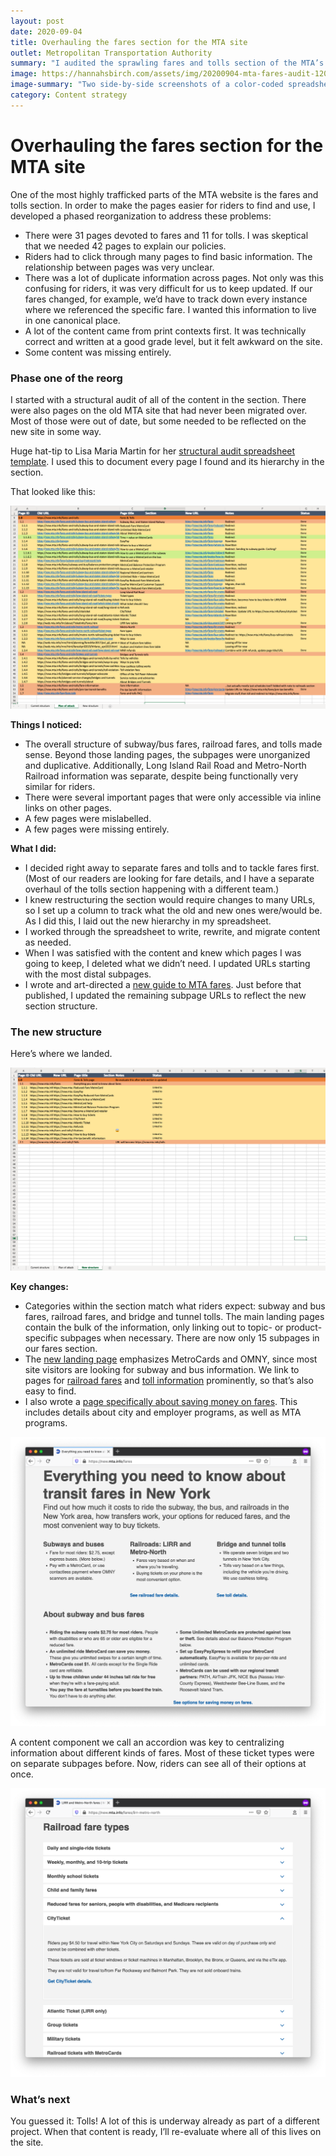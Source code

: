 ```yaml
---
layout: post
date: 2020-09-04
title: Overhauling the fares section for the MTA site
outlet: Metropolitan Transportation Authority
summary: "I audited the sprawling fares and tolls section of the MTA’s site, wrote and rewrote copy, restructured the page hierarchy, and rewired everything in the CMS."
image: https://hannahsbirch.com/assets/img/20200904-mta-fares-audit-1200x630.png
image-summary: "Two side-by-side screenshots of a color-coded spreadsheet, one that is very long and confusing to look at and one that is much shorter and easier to understand."
category: Content strategy
---
```


# Overhauling the fares section for the MTA site

One of the most highly trafficked parts of the MTA website is the fares and tolls section. In order to make the pages easier for riders to find and use, I developed a phased reorganization to address these problems:

- There were 31 pages devoted to fares and 11 for tolls. I was skeptical that we needed 42 pages to explain our policies.
- Riders had to click through many pages to find basic information. The relationship between pages was very unclear.
- There was a lot of duplicate information across pages. Not only was this confusing for riders, it was very difficult for us to keep updated. If our fares changed, for example, we’d have to track down every instance where we referenced the specific fare. I wanted this information to live in one canonical place.
- A lot of the content came from print contexts first. It was technically correct and written at a good grade level, but it felt awkward on the site.
- Some content was missing entirely.

### Phase one of the reorg

I started with a structural audit of all of the content in the section. There were also pages on the old MTA site that had never been migrated over. Most of those were out of date, but some needed to be reflected on the new site in some way.

Huge hat-tip to Lisa Maria Martin for her [structural audit spreadsheet template](https://alistapart.com/article/everyday-information-architecture-excerpt/). I used this to document every page I found and its hierarchy in the section.

That looked like this:

<img src="/assets/img/20200904-mta-fares-audit-spreadsheet-2.png" alt="A screenshot of a spreadsheet with many rows in different colors."/>

**Things I noticed:**
- The overall structure of subway/bus fares, railroad fares, and tolls made sense. Beyond those landing pages, the subpages were unorganized and duplicative. Additionally, Long Island Rail Road and Metro-North Railroad information was separate, despite being functionally very similar for riders.
- There were several important pages that were only accessible via inline links on other pages.
- A few pages were mislabelled.
- A few pages were missing entirely.

**What I did:**
- I decided right away to separate fares and tolls and to tackle fares first. (Most of our readers are looking for fare details, and I have a separate overhaul of the tolls section happening with a different team.)
- I knew restructuring the section would require changes to many URLs, so I set up a column to track what the old and new ones were/would be. As I did this, I laid out the new hierarchy in my spreadsheet.
- I worked through the spreadsheet to write, rewrite, and migrate content as needed.
- When I was satisfied with the content and knew which pages I was going to keep, I deleted what we didn’t need. I updated URLs starting with the most distal subpages.
- I wrote and art-directed a [new guide to MTA fares](https://new.mta.info/fares). Just before that published, I updated the remaining subpage URLs to reflect the new section structure.

### The new structure

Here’s where we landed.

<img src="/assets/img/20200904-mta-fares-audit-spreadsheet-3.png" alt="A screenshot of the same spreadsheet as before, but it’s much shorter and has fewer colors. It’s much more orderly to look at."/>

**Key changes:**

- Categories within the section match what riders expect: subway and bus fares, railroad fares, and bridge and tunnel tolls. The main landing pages contain the bulk of the information, only linking out to topic- or product-specific subpages when necessary. There are now only 15 subpages in our fares section.
- The [new landing page](https://new.mta.info/fares) emphasizes MetroCards and OMNY, since most site visitors are looking for subway and bus information. We link to pages for [railroad fares](https://new.mta.info/fares/lirr-metro-north) and [toll information](https://new.mta.info/bridges-and-tunnels) prominently, so that’s also easy to find.
- I also wrote a [page specifically about saving money on fares](https://new.mta.info/fares/how-to-save-money). This includes details about city and employer programs, as well as MTA programs.

<img src="/assets/img/20200904-mta-fares-audit-guide-page-1.png" alt="A screenshot of a webpage called “Everything you need to know about transit fares in New York.” There are sections at the top with bold subheads and bulleted lists. These show general fare and toll information, organized by mode of transit: subways and buses, railroads, and bridges and tunnels."/>

A content component we call an accordion was key to centralizing information about different kinds of fares. Most of these ticket types were on separate subpages before. Now, riders can see all of their options at once.

<img src="/assets/img/20200904-mta-fares-audit-guide-accordion.png" alt="A screenshot of a webpage with a subhead reading “Railroad ticket types.” Underneath the subhead is a series of labels that expand and collapse when selected. One of the sections is expanded to show additional information about a ticket type. The rest are collapsed and only show the ticket type labels."/>

### What’s next

You guessed it: Tolls! A lot of this is underway already as part of a different project. When that content is ready, I’ll re-evaluate where all of this lives on the site.
